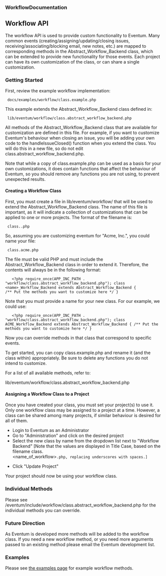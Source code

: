 ### WorkflowDocumentation

## Workflow API ##

The workflow API is used to provide custom functionality to Eventum. Many common events (creating/assigning/updating/closing issues, receiving/associating/blocking email, new notes, etc.) are mapped to corresponding methods in the Abstract_Workflow_Backend class, which can be extended to provide new functionality for those events. Each project can have its own customization of the class, or can share a single customization.

### Getting Started

First, review the example workflow implementation:

` docs/examples/workflow/class.example.php`

This example extends the Abstract_Workflow_Backend class defined in:

` lib/eventum/workflow/class.abstract_workflow_backend.php`

All methods of the Abstract_Workflow_Backend class that are available for customization are defined in this file. For example, if you want to customize Eventum's behaviour when closing an issue, you will be adding your own code to the handleIssueClosed() function when you extend the class. You will do this in a new file, so do not edit class.abstract_workflow_backend.php.

Note that while a copy of class.example.php can be used as a basis for your own customizations, it does contain functions that affect the behaviour of Eventum, so you should remove any functions you are not using, to prevent unexpected results.

#### Creating a Workflow Class

First, you must create a file in lib/eventum/workflow/ that will be used to extend the Abstract_Workflow_Backend class. The name of this file is important, as it will indicate a collection of customizations that can be applied to one or more projects. The format of the filename is:

` class.`<name>`.php`

So, assuming you are customizing eventum for "Acme, Inc.", you could name your file:

` class.acme.php`

The file must be valid PHP and must include the Abstract_Workflow_Backend class in order to extend it. Therefore, the contents will always be in the following format:

`    <?php
    require_once(APP_INC_PATH . "workflow/class.abstract_workflow_backend.php");
    class <name>_Workflow_Backend extends Abstract_Workflow_Backend
    {
        /** Put the methods you want to customize here */
    }
`

Note that you must provide a name for your new class. For our example, we could use:

`    <?php
    require_once(APP_INC_PATH . "workflow/class.abstract_workflow_backend.php");
    class ACME_Workflow_Backend extends Abstract_Workflow_Backend
    {
        /** Put the methods you want to customize here */
    }
`

Now you can override methods in that class that correspond to specific events.

To get started, you can copy class.example.php and rename it (and the class within) appropriately. Be sure to delete any functions you do not intend to customize.

For a list of all available methods, refer to:

  lib/eventum/workflow/class.abstract_workflow_backend.php

#### Assigning a Workflow Class to a Project ####

Once you have created your class, you must set your project(s) to use it. Only one workflow class may be assigned to a project at a time. However, a class can be shared among many projects, if similar behaviour is desired for all of them.

* Login to Eventum as an Administrator
* Go to "Administration" and click on the desired project
* Select the new class by name from the dropdown list next to "Workflow Backend" [Note that the values are displayed in Title Case, based on the filename class.<name_of_workflow>`.php, replacing underscores with spaces.]`

-   Click "Update Project"

Your project should now be using your workflow class.

### Individual Methods

Please see /eventum/include/workflow/class.abstract_workflow_backend.php for the individual methods you can override.

### Future Direction

As Eventum is developed more methods will be added to the workflow class. If you need a new workflow method, or you need more arguments passed to an existing method please email the Eventum development list.

### Examples

Please see [the examples page](WorkflowExamples "wikilink") for example workflow methods.